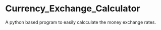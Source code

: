 # Currency_Exchange_Calculator

A python based program to easily calcculate the money exchange rates.